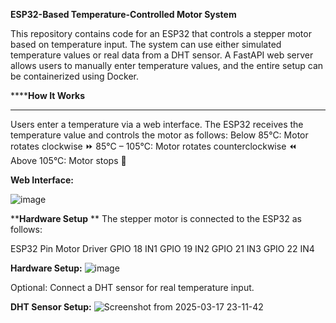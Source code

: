 **ESP32-Based Temperature-Controlled Motor System**

This repository contains code for an ESP32 that controls a stepper motor based on temperature input. The system can use either simulated temperature values or real data from a DHT sensor. A FastAPI web server allows users to manually enter temperature values, and the entire setup can be containerized using Docker.

******How It Works**
****
Users enter a temperature via a web interface.
The ESP32 receives the temperature value and controls the motor as follows:
Below 85°C: Motor rotates clockwise ⏩
85°C – 105°C: Motor rotates counterclockwise ⏪
Above 105°C: Motor stops 🛑

**Web Interface:**

![image](https://github.com/user-attachments/assets/fe2209f6-5285-45cd-8aa6-0631b2bdd0c6)


****Hardware Setup**
**
The stepper motor is connected to the ESP32 as follows:

ESP32 Pin	Motor Driver
GPIO 18	IN1
GPIO 19	IN2
GPIO 21	IN3
GPIO 22	IN4

**Hardware Setup:**
![image](https://github.com/user-attachments/assets/a6207c3f-392f-4051-bc4c-024d451ee05f)


Optional: Connect a DHT sensor for real temperature input.

**DHT Sensor Setup:**
![Screenshot from 2025-03-17 23-11-42](https://github.com/user-attachments/assets/e4469bde-c518-4ca1-b281-0471945045d0)



